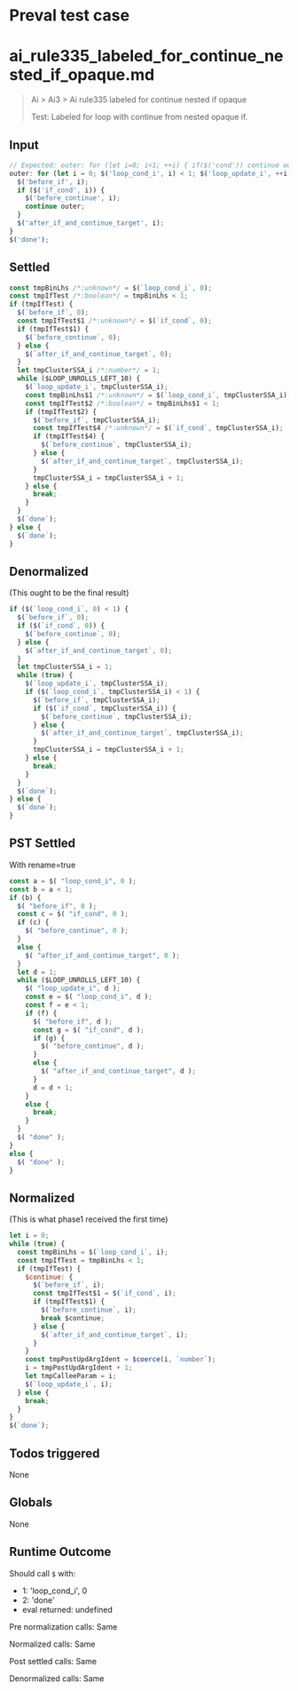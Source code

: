 # Preval test case

# ai_rule335_labeled_for_continue_nested_if_opaque.md

> Ai > Ai3 > Ai rule335 labeled for continue nested if opaque
>
> Test: Labeled for loop with continue from nested opaque if.

## Input

`````js filename=intro
// Expected: outer: for (let i=0; i<1; ++i) { if($('cond')) continue outer; $('after_continue'); } $('done');
outer: for (let i = 0; $('loop_cond_i', i) < 1; $('loop_update_i', ++i)) {
  $('before_if', i);
  if ($('if_cond', i)) {
    $('before_continue', i);
    continue outer;
  }
  $('after_if_and_continue_target', i);
}
$('done');
`````


## Settled


`````js filename=intro
const tmpBinLhs /*:unknown*/ = $(`loop_cond_i`, 0);
const tmpIfTest /*:boolean*/ = tmpBinLhs < 1;
if (tmpIfTest) {
  $(`before_if`, 0);
  const tmpIfTest$1 /*:unknown*/ = $(`if_cond`, 0);
  if (tmpIfTest$1) {
    $(`before_continue`, 0);
  } else {
    $(`after_if_and_continue_target`, 0);
  }
  let tmpClusterSSA_i /*:number*/ = 1;
  while ($LOOP_UNROLLS_LEFT_10) {
    $(`loop_update_i`, tmpClusterSSA_i);
    const tmpBinLhs$1 /*:unknown*/ = $(`loop_cond_i`, tmpClusterSSA_i);
    const tmpIfTest$2 /*:boolean*/ = tmpBinLhs$1 < 1;
    if (tmpIfTest$2) {
      $(`before_if`, tmpClusterSSA_i);
      const tmpIfTest$4 /*:unknown*/ = $(`if_cond`, tmpClusterSSA_i);
      if (tmpIfTest$4) {
        $(`before_continue`, tmpClusterSSA_i);
      } else {
        $(`after_if_and_continue_target`, tmpClusterSSA_i);
      }
      tmpClusterSSA_i = tmpClusterSSA_i + 1;
    } else {
      break;
    }
  }
  $(`done`);
} else {
  $(`done`);
}
`````


## Denormalized
(This ought to be the final result)

`````js filename=intro
if ($(`loop_cond_i`, 0) < 1) {
  $(`before_if`, 0);
  if ($(`if_cond`, 0)) {
    $(`before_continue`, 0);
  } else {
    $(`after_if_and_continue_target`, 0);
  }
  let tmpClusterSSA_i = 1;
  while (true) {
    $(`loop_update_i`, tmpClusterSSA_i);
    if ($(`loop_cond_i`, tmpClusterSSA_i) < 1) {
      $(`before_if`, tmpClusterSSA_i);
      if ($(`if_cond`, tmpClusterSSA_i)) {
        $(`before_continue`, tmpClusterSSA_i);
      } else {
        $(`after_if_and_continue_target`, tmpClusterSSA_i);
      }
      tmpClusterSSA_i = tmpClusterSSA_i + 1;
    } else {
      break;
    }
  }
  $(`done`);
} else {
  $(`done`);
}
`````


## PST Settled
With rename=true

`````js filename=intro
const a = $( "loop_cond_i", 0 );
const b = a < 1;
if (b) {
  $( "before_if", 0 );
  const c = $( "if_cond", 0 );
  if (c) {
    $( "before_continue", 0 );
  }
  else {
    $( "after_if_and_continue_target", 0 );
  }
  let d = 1;
  while ($LOOP_UNROLLS_LEFT_10) {
    $( "loop_update_i", d );
    const e = $( "loop_cond_i", d );
    const f = e < 1;
    if (f) {
      $( "before_if", d );
      const g = $( "if_cond", d );
      if (g) {
        $( "before_continue", d );
      }
      else {
        $( "after_if_and_continue_target", d );
      }
      d = d + 1;
    }
    else {
      break;
    }
  }
  $( "done" );
}
else {
  $( "done" );
}
`````


## Normalized
(This is what phase1 received the first time)

`````js filename=intro
let i = 0;
while (true) {
  const tmpBinLhs = $(`loop_cond_i`, i);
  const tmpIfTest = tmpBinLhs < 1;
  if (tmpIfTest) {
    $continue: {
      $(`before_if`, i);
      const tmpIfTest$1 = $(`if_cond`, i);
      if (tmpIfTest$1) {
        $(`before_continue`, i);
        break $continue;
      } else {
        $(`after_if_and_continue_target`, i);
      }
    }
    const tmpPostUpdArgIdent = $coerce(i, `number`);
    i = tmpPostUpdArgIdent + 1;
    let tmpCalleeParam = i;
    $(`loop_update_i`, i);
  } else {
    break;
  }
}
$(`done`);
`````


## Todos triggered


None


## Globals


None


## Runtime Outcome


Should call `$` with:
 - 1: 'loop_cond_i', 0
 - 2: 'done'
 - eval returned: undefined

Pre normalization calls: Same

Normalized calls: Same

Post settled calls: Same

Denormalized calls: Same
